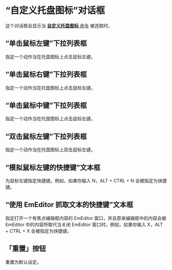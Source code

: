 # “自定义托盘图标”对话框

这个对话框会显示当
[**自定义托盘图标** 命令](../../cmd/tools/customize_tray) 被选取时。

## “单击鼠标左键”下拉列表框

指定一个动作当在托盘图标上点击鼠标左键。

## “单击鼠标右键”下拉列表框

指定一个动作当在托盘图标上点击鼠标左键。

## “单击鼠标中键”下拉列表框

指定一个动作当在托盘图标上点击鼠标左键。

## “双击鼠标左键”下拉列表框

指定一个动作当在托盘图标上双击鼠标左键。

## “模拟鼠标左键的快捷键”文本框

为鼠标左键指定快捷键。例如，如果你输入 N，ALT + CTRL + N 会被指定为快捷键。

## “使用 EmEditor 抓取文本的快捷键”文本框

指定打开一个有焦点编辑框内容的 EmEditor 窗口，并且原来编辑框中的内容会被 EmEditor 中的内容所取代当关闭 EmEditor 窗口时。例如，如果你输入 X，ALT + CTRL + X 会被指定为快捷键。

## 「重置」按钮

重置为默认设定。

